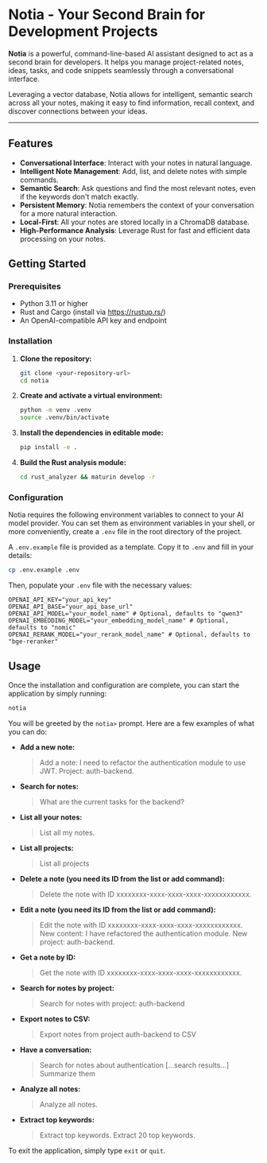 # Notia - Your Second Brain for Development Projects

**Notia** is a powerful, command-line-based AI assistant designed to act as a second brain for developers. It helps you manage project-related notes, ideas, tasks, and code snippets seamlessly through a conversational interface.

Leveraging a vector database, Notia allows for intelligent, semantic search across all your notes, making it easy to find information, recall context, and discover connections between your ideas.

---

## Features

- **Conversational Interface**: Interact with your notes in natural language.
- **Intelligent Note Management**: Add, list, and delete notes with simple commands.
- **Semantic Search**: Ask questions and find the most relevant notes, even if the keywords don't match exactly.
- **Persistent Memory**: Notia remembers the context of your conversation for a more natural interaction.
- **Local-First**: All your notes are stored locally in a ChromaDB database.
- **High-Performance Analysis**: Leverage Rust for fast and efficient data processing on your notes.

## Getting Started

### Prerequisites

- Python 3.11 or higher
- Rust and Cargo (install via https://rustup.rs/)
- An OpenAI-compatible API key and endpoint

### Installation

1.  **Clone the repository:**
    ```bash
    git clone <your-repository-url>
    cd notia
    ```

2.  **Create and activate a virtual environment:**
    ```bash
    python -m venv .venv
    source .venv/bin/activate
    ```

3.  **Install the dependencies in editable mode:**
    ```bash
    pip install -e .
    ```

4.  **Build the Rust analysis module:**
    ```bash
    cd rust_analyzer && maturin develop -r
    ```

### Configuration

Notia requires the following environment variables to connect to your AI model provider. You can set them as environment variables in your shell, or more conveniently, create a `.env` file in the root directory of the project.

A `.env.example` file is provided as a template. Copy it to `.env` and fill in your details:

```bash
cp .env.example .env
```

Then, populate your `.env` file with the necessary values:

```
OPENAI_API_KEY="your_api_key"
OPENAI_API_BASE="your_api_base_url"
OPENAI_API_MODEL="your_model_name" # Optional, defaults to "qwen3"
OPENAI_EMBEDDING_MODEL="your_embedding_model_name" # Optional, defaults to "nomic"
OPENAI_RERANK_MODEL="your_rerank_model_name" # Optional, defaults to "bge-reranker"
```



## Usage

Once the installation and configuration are complete, you can start the application by simply running:

```bash
notia
```

You will be greeted by the `notia>` prompt. Here are a few examples of what you can do:

- **Add a new note:**
  > Add a note: I need to refactor the authentication module to use JWT. Project: auth-backend.

- **Search for notes:**
  > What are the current tasks for the backend?

- **List all your notes:**
  > List all my notes.

- **List all projects:**
  > List all projects

- **Delete a note (you need its ID from the list or add command):**
  > Delete the note with ID xxxxxxxx-xxxx-xxxx-xxxx-xxxxxxxxxxxx.

- **Edit a note (you need its ID from the list or add command):**
  > Edit the note with ID xxxxxxxx-xxxx-xxxx-xxxx-xxxxxxxxxxxx. New content: I have refactored the authentication module. New project: auth-backend.

- **Get a note by ID:**
  > Get the note with ID xxxxxxxx-xxxx-xxxx-xxxx-xxxxxxxxxxxx.

- **Search for notes by project:**
  > Search for notes with project: auth-backend

- **Export notes to CSV:**
  > Export notes from project auth-backend to CSV

- **Have a conversation:**
  > Search for notes about authentication
  > [...search results...]
  > Summarize them

- **Analyze all notes:**
  > Analyze all notes.

- **Extract top keywords:**
  > Extract top keywords.
  > Extract 20 top keywords.

To exit the application, simply type `exit` or `quit`.

